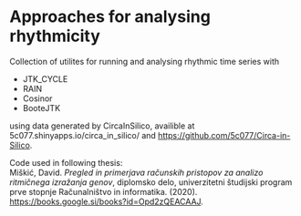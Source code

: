 # Approaches for analysing rhythmicity
Collection of utilites for running and analysing rhythmic time series with 
* JTK_CYCLE
* RAIN
* Cosinor
* BooteJTK

using data generated by CircaInSilico, availible at 
5c077.shinyapps.io/circa_in_silico/ and 
https://github.com/5c077/Circa-in-Silico.

Code used in following thesis:  
Miškić, David. _Pregled in primerjava računskih pristopov za analizo ritmičnega izražanja genov_, diplomsko delo, univerzitetni študijski program prve stopnje Računalništvo in informatika. (2020). https://books.google.si/books?id=Opd2zQEACAAJ.

